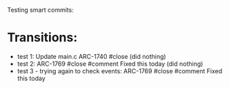 Testing smart commits:


# Transitions:
- test 1: Update main.c ARC-1740 #close (did nothing)
- test 2: ARC-1769 #close #comment Fixed this today (did nothing)
- test 3 - trying again to check events: ARC-1769 #close #comment Fixed this today
